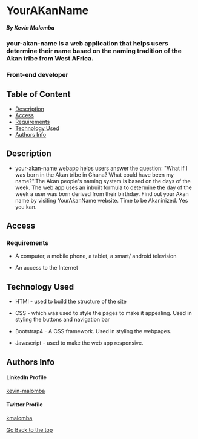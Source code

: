 # YourAKanName

##### By Kevin Malomba
### your-akan-name is a web application that helps users determine their name based on the naming tradition of the Akan tribe from West AFrica.
### Front-end developer

## Table of Content

+ [Description](#description)
+ [Access](#Access)
+ [Requirements](#requirements)
+ [Technology Used](#Technology-Used)
+ [Authors Info](#author-Info)


## Description
+ your-akan-name webapp helps users answer the question: "What if I was born in the Akan tribe in Ghana? What could have been my name?".The Akan people's naming system is based on the days of the week. The web app uses an inbuilt formula to determine the day of the week a user was born derived from their birthday. Find out your Akan name by visiting YourAkanName website. Time to be Akaninized. Yes you kan.

## Access

### Requirements

* A computer, a mobile phone, a tablet, a smart/ android television

* An access to the Internet



## Technology Used
* HTMl - used to build the structure of the site

* CSS - which was used to style the pages to make it appealing. Used in styling the buttons and navigation bar

* Bootstrap4 - A CSS framework. Used in styling the webpages.

* Javascript - used to make the web app responsive.


## Authors Info 

#### LinkedIn Profile 
[kevin-malomba](https://ke.linkedin.com/in/kevin-malomba-44ba731a3?trk=people-guest_people_search-card)

#### Twitter Profile
[kmalomba](https://twitter.com/kmalomba)

[Go Back to the top](#YourAKanName)



